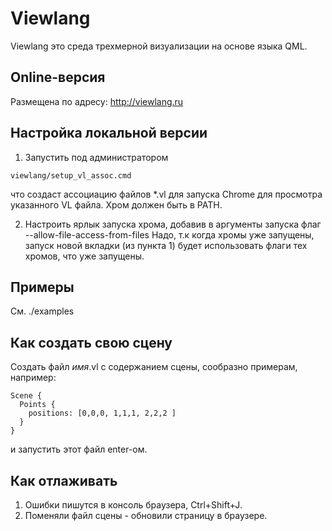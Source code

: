 # Viewlang

Viewlang это среда трехмерной визуализации на основе языка QML. 

## Online-версия
Размещена по адресу: http://viewlang.ru

## Настройка локальной версии

1. Запустить под администратором
```
viewlang/setup_vl_assoc.cmd
```
что создаст ассоциацию файлов *.vl для запуска Chrome для просмотра указанного VL файла.
Хром должен быть в PATH.

2. Настроить ярлык запуска хрома, добавив в аргументы запуска флаг --allow-file-access-from-files
Надо, т.к когда хромы уже запущены, запуск новой вкладки (из пункта 1) будет использовать флаги
тех хромов, что уже запущены.

## Примеры
См. ./examples

## Как создать свою сцену

Создать файл _имя_.vl с содержанием сцены, сообразно примерам, например:
```
Scene {
  Points {
    positions: [0,0,0, 1,1,1, 2,2,2 ]
  }
}
```
и запустить этот файл enter-ом.

## Как отлаживать
1. Ошибки пишутся в консоль браузера, Ctrl+Shift+J.
2. Поменяли файл сцены - обновили страницу в браузере.

